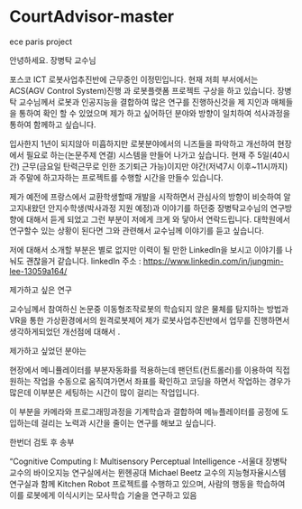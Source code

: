 # CourtAdvisor-master
ece paris project

안녕하세요. 장병탁 교수님

포스코 ICT 로봇사업추진반에 근무중인 이정민입니다.
현재 저희 부서에서는 ACS(AGV Control System)진행 과 로봇플랫폼 프로젝트 구상을 하고 있습니다.
장병탁 교수님께서 로봇과 인공지능을 결합하여 많은 연구를 진행하신것을 제 지인과 매체들을 통하여
확인 할 수 있었으며 제가 하고 싶어하던 분야와 방향이 일치하여 석사과정을 통하여 함께하고 싶습니다.

입사한지 1년이 되지않아 미흡하지만
로봇분야에서의 니즈들을 파악하고 개선하여
현장에서 필요로 하는(논문주제 연결) 시스템을 만들어 나가고 싶습니다.
현재 주 5일(40시간) 근무(금요일 탄력근무로 인한 조기퇴근 가능)이지만 야간(저녁7시 이후~11시까지)과 주말에 
하고자하는 프로젝트를 수행할 시간을 만들수 있습니다.

제가 예전에 프랑스에서 교환학생할때 개발을 시작하면서 관심사의 방향이 비슷하여 
알고지내왔던 안지수학생(박사과정 지원 예정)과 이야기를 하던중 장병탁교수님의 연구방향에 대해서
듣게 되었고 그런 부분이 저에게 크게 와 닿아서 연락드립니다.
대학원에서 연구할수 있는 상황이 된다면 그와 관련해서 교수님께 이야기를 듣고 싶습니다.

저에 대해서 소개할 부분은 별로 없지만 이력이 될 만한 LinkedIn을 보시고
이야기를 나눠도 괜찮을거 같습니다.
linkedIn 주소 : https://www.linkedin.com/in/jungmin-lee-13059a164/

제가하고 싶은 연구

교수님께서 참여하신 논문중 이동형조작로봇의 학습되지 않은 물체를 탐지하는 방법과 VR을 통한 가상환경에서의 원격로봇제어
제가 로봇사업추진반에서 업무를 진행하면서 생각하게되었던 개선점에 대해서 .


제가하고 싶었던 분야는

현장에서 메니퓰레이터를 부분자동화를 적용하는데 팬던트(컨트롤러)를 이용하여 
직접 원하는 작업을 수동으로 움직여가면서 좌표를 확인하고 코딩을 하면서 작업하는 경우가 많은데
이부분은 세팅하는 시간이 많이 걸리는 작업입니다.

이 부분을 카메라와 프로그래밍과정을 기계학습과 결합하여 메뉴플레이터를 공정에
도입하는데 걸리는 노력과 시간을 줄이는 연구를 해보고 싶습니다.

한번더 검토 후 송부


“Cognitive Computing I: Multisensory Perceptual Intelligence
-서울대 장병탁교수의 바이오지능 연구실에서는 뮌헨공대 Michael Beetz 교수의 지능형자율시스템 연구실과 함께 Kitchen Robot 프로젝트를 수행하고 있으며,
사람의 행동을 학습하여 이를 로봇에게 이식시키는 모사학습 기술을 연구하고 있음



